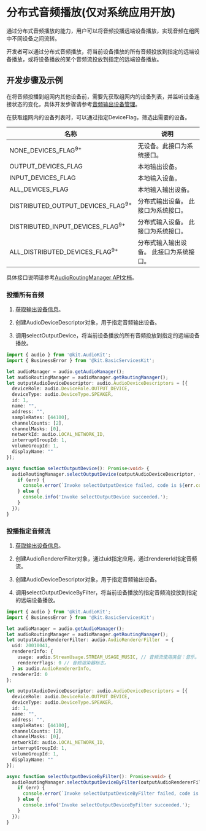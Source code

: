 # 分布式音频播放(仅对系统应用开放)
<!--Kit: Audio Kit-->
<!--Subsystem: Multimedia-->
<!--Owner: @songshenke-->
<!--Designer: @caixuejiang; @hao-liangfei; @zhanganxiang-->
<!--Tester: @Filger-->
<!--Adviser: @w_Machine_cc-->

通过分布式音频播放的能力，用户可以将音频投播远端设备播放，实现音频在组网中不同设备之间流转。

开发者可以通过分布式音频播放，将当前设备播放的所有音频投放到指定的远端设备播放，或将设备播放的某个音频流投放到指定的远端设备播放。

## 开发步骤及示例

在将音频投播到组网内其他设备前，需要先获取组网内的设备列表，并监听设备连接状态的变化，具体开发步骤请参考[音频输出设备管理](audio-output-device-management.md)。

在获取组网内的设备列表时，可以通过指定DeviceFlag，筛选出需要的设备。

| 名称 | 说明 | 
| -------- | -------- |
| NONE_DEVICES_FLAG<sup>9+</sup> | 无设备。此接口为系统接口。 | 
| OUTPUT_DEVICES_FLAG | 本地输出设备。 | 
| INPUT_DEVICES_FLAG | 本地输入设备。 | 
| ALL_DEVICES_FLAG | 本地输入输出设备。 | 
| DISTRIBUTED_OUTPUT_DEVICES_FLAG<sup>9+</sup> | 分布式输出设备。&nbsp;此接口为系统接口。 | 
| DISTRIBUTED_INPUT_DEVICES_FLAG<sup>9+</sup> | 分布式输入设备。&nbsp;此接口为系统接口。 | 
| ALL_DISTRIBUTED_DEVICES_FLAG<sup>9+</sup> | 分布式输入输出设备。&nbsp;此接口为系统接口。 | 

具体接口说明请参考[AudioRoutingManager API文档](../../reference/apis-audio-kit/arkts-apis-audio-AudioRoutingManager.md)。

### 投播所有音频

1. [获取输出设备信息](audio-output-device-management.md#获取输出设备信息)。

2. 创建AudioDeviceDescriptor对象，用于指定音频输出设备。

3. 调用selectOutputDevice，将当前设备播放的所有音频投放到指定的远端设备播放。

```ts
import { audio } from '@kit.AudioKit';
import { BusinessError } from '@kit.BasicServicesKit';

let audioManager = audio.getAudioManager();
let audioRoutingManager = audioManager.getRoutingManager();
let outputAudioDeviceDescriptor: audio.AudioDeviceDescriptors = [{
  deviceRole: audio.DeviceRole.OUTPUT_DEVICE,
  deviceType: audio.DeviceType.SPEAKER,
  id: 1,
  name: "",
  address: "",
  sampleRates: [44100],
  channelCounts: [2],
  channelMasks: [0],
  networkId: audio.LOCAL_NETWORK_ID,
  interruptGroupId: 1,
  volumeGroupId: 1,
  displayName: ""
}];

async function selectOutputDevice(): Promise<void> {
  audioRoutingManager.selectOutputDevice(outputAudioDeviceDescriptor, (err: BusinessError) => {
    if (err) {
      console.error(`Invoke selectOutputDevice failed, code is ${err.code}, message is ${err.message}`);
    } else {
      console.info('Invoke selectOutputDevice succeeded.');
    }
  });
}
```

### 投播指定音频流

1. [获取输出设备信息](audio-output-device-management.md#获取输出设备信息)。

2. 创建AudioRendererFilter对象，通过uid指定应用，通过rendererId指定音频流。

3. 创建AudioDeviceDescriptor对象，用于指定音频输出设备。

4. 调用selectOutputDeviceByFilter，将当前设备播放的指定音频流投放到指定的远端设备播放。
 
```ts
import { audio } from '@kit.AudioKit';
import { BusinessError } from '@kit.BasicServicesKit';

let audioManager = audio.getAudioManager();
let audioRoutingManager = audioManager.getRoutingManager();
let outputAudioRendererFilter: audio.AudioRendererFilter  = {
  uid: 20010041,
  rendererInfo: {
    usage: audio.StreamUsage.STREAM_USAGE_MUSIC, // 音频流使用类型：音乐。根据业务场景配置，参考StreamUsage。
    rendererFlags: 0 // 音频渲染器标志。
  } as audio.AudioRendererInfo,
  rendererId: 0
};

let outputAudioDeviceDescriptor: audio.AudioDeviceDescriptors = [{
  deviceRole: audio.DeviceRole.OUTPUT_DEVICE,
  deviceType: audio.DeviceType.SPEAKER,
  id: 1,
  name: "",
  address: "",
  sampleRates: [44100],
  channelCounts: [2],
  channelMasks: [0],
  networkId: audio.LOCAL_NETWORK_ID,
  interruptGroupId: 1,
  volumeGroupId: 1,
  displayName: ""
}];

async function selectOutputDeviceByFilter(): Promise<void> {
  audioRoutingManager.selectOutputDeviceByFilter(outputAudioRendererFilter, outputAudioDeviceDescriptor, (err: BusinessError) => {
    if (err) {
      console.error(`Invoke selectOutputDeviceByFilter failed, code is ${err.code}, message is ${err.message}`);
    } else {
      console.info('Invoke selectOutputDeviceByFilter succeeded.');
    }
  });
}
```
